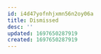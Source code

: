 ```yaml
---
id: i4d47yofnhjxmn56n2oy06a
title: Dismissed
desc: ''
updated: 1697650287919
created: 1697650287919
---
```

